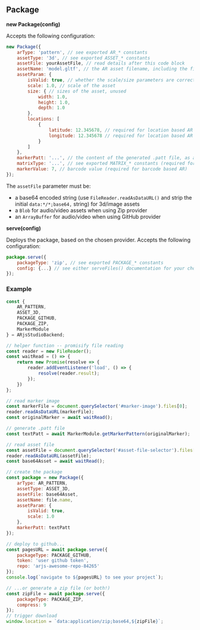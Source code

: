 ## Package

**new Package(config)**

Accepts the following configuration:

```js
new Package({
    arType: 'pattern', // see exported AR_* constants
    assetType: '3d', // see exported ASSET_* constants
    assetFile: yourAssetFile, // read details after this code block
    assetName: 'model.gltf', // the AR asset filename, including the file extension
    assetParam: {
        isValid: true, // whether the scale/size parameters are correct or not (if you don't know what this is, set to true)
        scale: 1.0, // scale of the asset
        size: { // sizes of the asset, unused
            width: 1.0,
            height: 1.0,
            depth: 1.0
        },
        locations: [
            {
                latitude: 12.345678, // required for location based AR
                longitude: 12.345678 // required for location based AR
            }
        ]
    },
    markerPatt: '...', // the content of the generated .patt file, as a string (required for pattern/location based AR)
    matrixType: '...', // see exported MATRIX_* constants (required for barcode based AR)
    markerValue: 7, // barcode value (required for barcode based AR)
});
```

The `assetFile` parameter must be:
- a base64 encoded string (use `FileReader.readAsDataURL()` and strip the initial `data:*/*;base64,` string) for 3d/image assets
- a `Blob` for audio/video assets when using Zip provider
- an `ArrayBuffer` for audio/video when using GitHub provider

**serve(config)**

Deploys the package, based on the chosen provider. Accepts the following configuration:

```js
package.serve({
    packageType: 'zip', // see exported PACKAGE_* constants
    config: {...} // see either serveFiles() documentation for your chosen provider
});
```

### Example

```js
const {
    AR_PATTERN,
    ASSET_3D,
    PACKAGE_GITHUB,
    PACKAGE_ZIP,
    MarkerModule
} = ARjsStudioBackend;

// helper function -- promisify file reading
const reader = new FileReader();
const waitRead = () => {
    return new Promise(resolve => {
        reader.addEventListener('load', () => {
            resolve(reader.result);
        });
    })
};

// read marker image
const markerFile = document.querySelector('#marker-image').files[0];
reader.readAsDataURL(markerFile);
const originalMarker = await waitRead();

// generate .patt file
const textPatt = await MarkerModule.getMarkerPattern(originalMarker);

// read asset file
const assetFile = document.querySelector('#asset-file-selector').files[0];
reader.readAsDataURL(assetFile);
const base64Asset = await waitRead();

// create the package
const package = new Package({
    arType: AR_PATTERN,
    assetType: ASSET_3D,
    assetFile: base64Asset,
    assetName: file.name,
    assetParam: {
        isValid: true,
        scale: 1.0
    },
    markerPatt: textPatt
});

// deploy to github...
const pagesURL = await package.serve({
    packageType: PACKAGE_GITHUB,
    token: 'user github token',
    repo: 'arjs-awesome-repo-84265'
});
console.log(`navigate to ${pagesURL} to see your project`);

// ...or generate a zip file (or both!)
const zipFile = await package.serve({
    packageType: PACKAGE_ZIP,
    compress: 9
});
// trigger download
window.location = `data:application/zip;base64,${zipFile}`;
```
